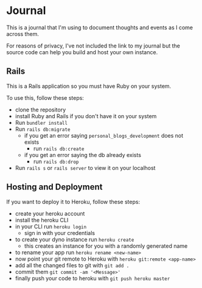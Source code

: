 # Journal
This is a journal that I'm using to document thoughts and events as I come across them.

For reasons of privacy, I've not included the link to my journal but the source code can help you build and host your own instance.

## Rails

This is a Rails application so you must have Ruby on your system. 

To use this, follow these steps:

- clone the repository
- install Ruby and Rails if you don't have it on your system
- Run `bundler install`
- Run `rails db:migrate`
  - if you get an error saying `personal_blogs_development` does not exists
    * run `rails db:create`
  - if you get an error saying the db already exists
    * run `rails db:drop`
- Run `rails s` or `rails server` to view it on your localhost

## Hosting and Deployment

If you want to deploy it to Heroku, follow these steps:
- create your heroku account
- install the heroku CLI
- in your CLI run `heroku login`
  - sign in with your credentials
- to create your dyno instance run `heroku create`
    - this creates an instance for you with a randomly generated name
- to rename your app run `heroku rename <new-name>`
- now point your git remote to Heroku with `heroku git:remote <app-name>`
- add all the changed files to git with `git add .`
- commit them `git commit -am '<Message>'`
- finally push your code to heroku with `git push heroku master`